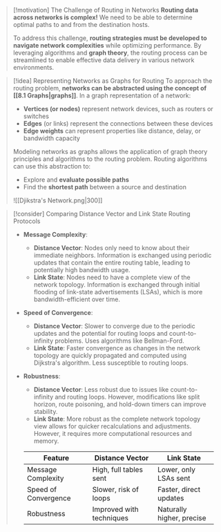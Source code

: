 > [!motivation] The Challenge of Routing in Networks
> **Routing data across networks is complex!** We need to be able to determine optimal paths to and from the destination hosts. 
>
> To address this challenge, **routing strategies must be developed to navigate network complexities** while optimizing performance. By leveraging algorithms and **graph theory**, the routing process can be streamlined to enable effective data delivery in various network environments.

> [!idea] Representing Networks as Graphs for Routing
> To approach the routing problem, **networks can be abstracted using the concept of [[8.1 Graphs|graphs]]**. In a graph representation of a network:
> - **Vertices (or nodes)** represent network devices, such as routers or switches
> - **Edges** (or links) represent the connections between these devices
> - **Edge weights** can represent properties like distance, delay, or bandwidth capacity
>
> Modeling networks as graphs allows the application of graph theory principles and algorithms to the routing problem. Routing algorithms can use this abstraction to:
> - Explore and **evaluate possible paths**
> - Find the **shortest path** between a source and destination
>
> ![[Djikstra's Network.png|300]]


> [!consider] Comparing Distance Vector and Link State Routing Protocols
> 
> - **Message Complexity**: 
>   - **Distance Vector**: Nodes only need to know about their immediate neighbors. Information is exchanged using periodic updates that contain the entire routing table, leading to potentially high bandwidth usage.
>   - **Link State**: Nodes need to have a complete view of the network topology. Information is exchanged through initial flooding of link-state advertisements (LSAs), which is more bandwidth-efficient over time.
> 
> - **Speed of Convergence**:
>   - **Distance Vector**: Slower to converge due to the periodic updates and the potential for routing loops and count-to-infinity problems. Uses algorithms like Bellman-Ford.
>   - **Link State**: Faster convergence as changes in the network topology are quickly propagated and computed using Dijkstra's algorithm. Less susceptible to routing loops.
> 
> - **Robustness**:
>   - **Distance Vector**: Less robust due to issues like count-to-infinity and routing loops. However, modifications like split horizon, route poisoning, and hold-down timers can improve stability.
>   - **Link State**: More robust as the complete network topology view allows for quicker recalculations and adjustments. However, it requires more computational resources and memory.
> 
> 
>   | Feature            | Distance Vector          | Link State                |
>   |--------------------|--------------------------|---------------------------|
>   | Message Complexity | High, full tables sent   | Lower, only LSAs sent     |
>   | Speed of Convergence | Slower, risk of loops | Faster, direct updates    |
>   | Robustness         | Improved with techniques | Naturally higher, precise |
> 
